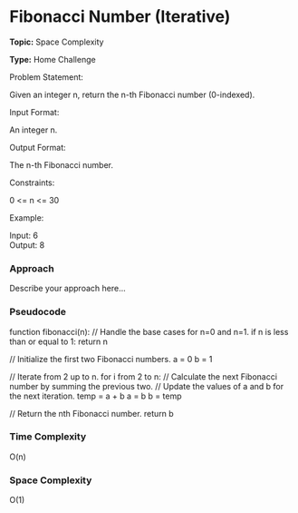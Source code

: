 # Fibonacci Number (Iterative)
**Topic:** Space Complexity

**Type:** Home Challenge

Problem Statement: 

 Given an integer n, return the n-th Fibonacci number (0-indexed). 

Input Format: 

An integer n. 

Output Format: 

The n-th Fibonacci number. 

Constraints: 

0 <= n <= 30 

Example: 

Input:  6   
Output: 8   
  

### Approach
Describe your approach here...

### Pseudocode
function fibonacci(n):
  // Handle the base cases for n=0 and n=1.
  if n is less than or equal to 1:
    return n

  // Initialize the first two Fibonacci numbers.
  a = 0
  b = 1

  // Iterate from 2 up to n.
  for i from 2 to n:
    // Calculate the next Fibonacci number by summing the previous two.
    // Update the values of a and b for the next iteration.
    temp = a + b
    a = b
    b = temp
    
  // Return the nth Fibonacci number.
  return b

### Time Complexity
O(n)

### Space Complexity
O(1) 
